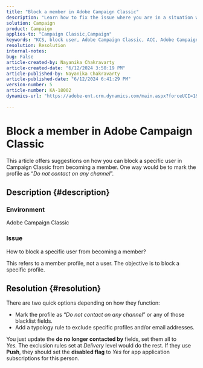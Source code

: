 ```yaml
---
title: "Block a member in Adobe Campaign Classic"
description: "Learn how to fix the issue where you are in a situation where you need to block a specific user for becoming a member."
solution: Campaign
product: Campaign
applies-to: "Campaign Classic,Campaign"
keywords: "KCS, block user, Adobe Campaign Classic, ACC, Adobe Campaign, How To"
resolution: Resolution
internal-notes: 
bug: False
article-created-by: Nayanika Chakravarty
article-created-date: "6/12/2024 3:50:19 PM"
article-published-by: Nayanika Chakravarty
article-published-date: "6/12/2024 6:41:29 PM"
version-number: 5
article-number: KA-18002
dynamics-url: "https://adobe-ent.crm.dynamics.com/main.aspx?forceUCI=1&pagetype=entityrecord&etn=knowledgearticle&id=0a19c172-d328-ef11-840b-0022480a40c2"

---
```

# Block a member in Adobe Campaign Classic


This article offers suggestions on how you can block a specific user in Campaign Classic from becoming a member. One way would be to mark the profile as “*Do not contact on any channel*”.

## Description {#description}


### <b>Environment</b>

Adobe Campaign Classic

### <b>Issue</b>

How to block a specific user from becoming a member?

This refers to a member profile, not a user. The objective is to block a specific profile.




## Resolution {#resolution}


There are two quick options depending on how they function:

- Mark the profile as “*Do not contact on any channel*” or any of those blacklist fields.
- Add a typology rule to exclude specific profiles and/or email addresses.


You just update the <b>do no longer contacted by</b> fields, set them all to *Yes.* The exclusion rules set at *Delivery* level would do the rest. If they use <b>Push</b>, they should set the <b>disabled flag</b> to *Yes* for app application subscriptions for this person.
